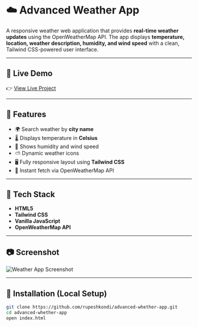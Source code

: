 # ☁️ Advanced Weather App

A responsive weather web application that provides **real-time weather updates** using the OpenWeatherMap API. The app displays **temperature, location, weather description, humidity, and wind speed** with a clean, Tailwind CSS-powered user interface.

---

## 🚀 Live Demo

👉 [View Live Project](https://rupeshkondi.github.io/advanced-whether-app/)

---

## 🌟 Features

- 🌍 Search weather by **city name**
- 🌡️ Displays temperature in **Celsius**
- 💨 Shows humidity and wind speed
- ⛅ Dynamic weather icons
- 🖥️ Fully responsive layout using **Tailwind CSS**
- 🔄 Instant fetch via OpenWeatherMap API

---

## 🧰 Tech Stack

- **HTML5**
- **Tailwind CSS**
- **Vanilla JavaScript**
- **OpenWeatherMap API**

---

## 📷 Screenshot

![Weather App Screenshot](screenshot.png) <!-- Add this to your repo -->

---

## 🔧 Installation (Local Setup)

```bash
git clone https://github.com/rupeshkondi/advanced-whether-app.git
cd advanced-whether-app
open index.html

